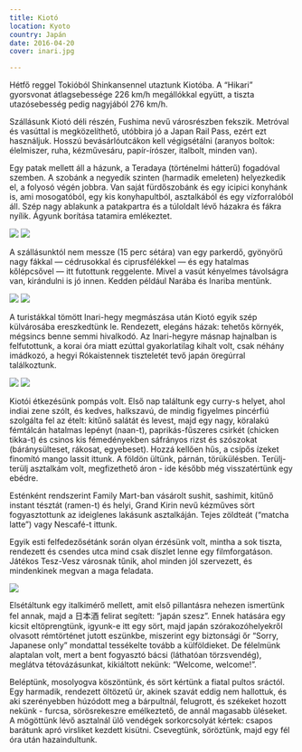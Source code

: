 ```yaml
---
title: Kiotó
location: Kyoto
country: Japán
date: 2016-04-20
cover: inari.jpg

---
```

Hétfő reggel Tokióból Shinkansennel utaztunk Kiotóba. A “Hikari” gyorsvonat átlagsebessége 226 km/h megállókkal együtt, a tiszta utazósebesség pedig nagyjából 276 km/h.

Szállásunk Kiotó déli részén, Fushima nevű városrészben fekszik. Metróval és vasúttal is megközelíthető, utóbbira jó a Japan Rail Pass, ezért ezt használjuk. Hosszú bevásárlóutcákon kell végigsétálni (aranyos boltok: élelmiszer, ruha, kézművesáru, papír-írószer, italbolt, minden van).

Egy patak mellett áll a házunk, a Teradaya (történelmi hátterű) fogadóval szemben. A szobánk a negyedik szinten (harmadik emeleten) helyezkedik el, a folyosó végén jobbra. Van saját fürdőszobánk és egy icipici konyhánk is, ami mosogatóból, egy kis konyhapultból, asztalkából és egy vízforralóból áll. Szép nagy ablakunk a patakpartra és a túloldalt lévő házakra és fákra nyílik. Ágyunk borítása tatamira emlékeztet.

![](../../img/0420-2.jpg)
![](../../img/0420-4.jpg)

A szállásunktól nem messze (15 perc sétára) van egy parkerdő, gyönyörű nagy fákkal — cédrusokkal és ciprusfélékkel — és egy hatalmas kőlépcsővel — itt futottunk reggelente. Mivel a vasút kényelmes távolságra van, kirándulni is jó innen. Kedden például Narába és Inariba mentünk.

![](../../img/0420-1.jpg)
![](../../img/0420-3.jpg)

A turistákkal tömött Inari-hegy megmászása után Kiotó egyik szép külvárosába ereszkedtünk le. Rendezett, elegáns házak: tehetős környék, mégsincs benne semmi hivalkodó. Az Inari-hegyre másnap hajnalban is felfutottunk, a korai óra miatt ezúttal gyakorlatilag kihalt volt, csak néhány imádkozó, a hegyi Rókaistennek tiszteletét tevő japán öregúrral találkoztunk.

![](../../img/0420-7.jpg)
![](../../img/0420-6.jpg)

Kiotói étkezésünk pompás volt. Első nap találtunk egy curry-s helyet, ahol indiai zene szólt, és kedves, halkszavú, de mindig figyelmes pincérfiú szolgálta fel az ételt: kitűnő salátát és levest, majd egy nagy, köralakú fémtálcán hatalmas lepényt (naan-t), paprikás-fűszeres csirkét (chicken tikka-t) és csinos kis fémedényekben sáfrányos rizst és szószokat (báránysülteset, rákosat, egyebeset). Hozzá kellően hűs, a csípős ízeket finomító mango lassit ittunk. A földön ültünk, párnán, törükülésben. Terülj-terülj asztalkám volt, megfizethető áron - ide később még visszatértünk egy ebédre.

Esténként rendszerint Family Mart-ban vásárolt sushit, sashimit, kitűnő instant tésztát (ramen-t) és helyi, Grand Kirin nevű kézműves sört fogyasztottunk az ideiglenes lakásunk asztalkáján. Tejes zöldteát (“matcha latte”) vagy Nescafé-t ittunk.

Egyik esti felfedezősétánk során olyan érzésünk volt, mintha a sok tiszta, rendezett és csendes utca mind csak díszlet lenne egy filmforgatáson. Játékos Tesz-Vesz városnak tűnik, ahol minden jól szervezett, és mindenkinek megvan a maga feladata.

![](../../img/0420-5.jpg)

Elsétáltunk egy italkimérő mellett, amit első pillantásra nehezen ismertünk fel annak, majd a 日本酒 felirat segített: “japán szesz”. Ennek hatására egy kicsit eltöprengtünk, igyunk-e itt egy sört, majd japán szórakozóhelyekről olvasott rémtörténet jutott eszünkbe, miszerint egy biztonsági őr “Sorry, Japanese only” mondattal tessékelte tovább a külföldieket. De félelmünk alaptalan volt, mert a bent fogyasztó bácsi (láthatóan törzsvendég), meglátva tétovázásunkat, kikiáltott nekünk: “Welcome, welcome!”.

Beléptünk, mosolyogva köszöntünk, és sört kértünk a fiatal pultos sráctól. Egy harmadik, rendezett öltözetű úr, akinek szavát eddig nem hallottuk, és aki szerényebben húzódott meg a bárpultnál, felugrott, és székeket hozott nekünk - furcsa, sörösrekeszre emélkeztető, de annál magasabb üléseket. A mögöttünk lévő asztalnál ülő vendégek sorkorcsolyát kértek: csapos barátunk apró virsliket kezdett kisütni. Csevegtünk, söröztünk, majd egy fél óra után hazaindultunk.